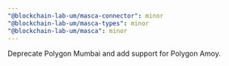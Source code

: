 ```yaml
---
"@blockchain-lab-um/masca-connector": minor
"@blockchain-lab-um/masca-types": minor
"@blockchain-lab-um/masca": minor
---
```


Deprecate Polygon Mumbai and add support for Polygon Amoy.
